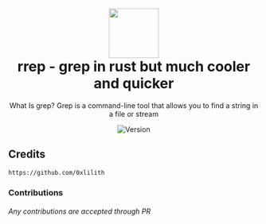<h1 align="center">
	<img src="https://user-images.githubusercontent.com/86065741/154818948-71133ddc-4471-4cb1-953c-a57231ae45d4.png" width="100px"><br>
    rrep - grep in rust but much cooler and quicker
</h1>

<p align="center">
    What Is grep? Grep is a command-line tool that allows you to find a string in a file or stream
</p>

<p align="center">
    	<img src="https://img.shields.io/badge/Version-0.1.0-A897F9?style=for-the-badge" alt="Version">
</p>

## Credits
```
https://github.com/0xlilith
```
### Contributions
###### Any contributions are accepted through PR